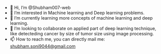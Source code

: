 - 👋 Hi, I’m @Shubham007-web
- 👀 I’m interested in Machine learning  and Deep learning problems.
- 🌱 I’m currently learning more concepts of machine learning and deep learning.
- 💞️ I’m looking to collaborate on applied part of deep learning technique, like detecteding cancer by size of tumor size using image processing.
- 📫 How to reach me, you can directly mail me: shubham.soni9044@gmail.com

<!---
Shubham007-web/Shubham007-web is a ✨ special ✨ repository because its `README.md` (this file) appears on your GitHub profile.
You can click the Preview link to take a look at your changes.
--->
